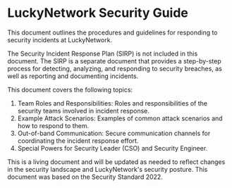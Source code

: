 # LuckyNetwork Security Guide

This document outlines the procedures and guidelines for responding to security incidents at LuckyNetwork.

The Security Incident Response Plan (SIRP) is not included in this document. The SIRP is a separate document that provides a step-by-step process for detecting, analyzing, and responding to security breaches, as well as reporting and documenting incidents.

This document covers the following topics:
1. Team Roles and Responsibilities: Roles and responsibilities of the security teams involved in incident response.
2. Example Attack Scenarios: Examples of common attack scenarios and how to respond to them.
3. Out-of-band Communication: Secure communication channels for coordinating the incident response effort.
4. Special Powers for Security Leader (CSO) and Security Engineer.

This is a living document and will be updated as needed to reflect changes in the security landscape and LuckyNetwork's security posture. This document was based on the Security Standard 2022.
